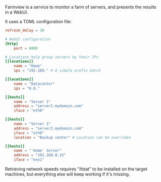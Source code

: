 Farmview is a service to monitor a farm of servers, and presents the results in a WebUI.

It uses a TOML configuration file:

```toml
refresh_delay = 30

# WebUI configuration
[http]
    port = 8080

# Locations help group servers by their IPs
[[locations]]
    name = "Home"
    ips = "192.168." # A simple prefix match

[[locations]]
    name = "Datacenter"
    ips = "8.8."

[[hosts]]
    name = "Server 1"
    address = "server1.mydomain.com"
    iface = "eth0"

[[hosts]]
    name = "Server 2"
    address = "server2.mydomain.com"
    iface = "eth0"
    location = "Backup center" # Location can be overriden

[[hosts]]
    name = "'Home' Server"
    address = "192.168.0.15"
    iface = "eno1"
```

Retrieving network speeds requires "ifstat" to be installed on the target machines, but everything else will keep working if it's missing.
